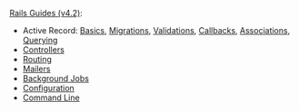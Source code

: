 [Rails Guides (v4.2)](http://guides.rubyonrails.org/v4.2/): 
- Active Record: [Basics](http://guides.rubyonrails.org/v4.2/active_record_basics.html), [Migrations](http://guides.rubyonrails.org/v4.2/active_record_migrations.html), [Validations](http://guides.rubyonrails.org/v4.2/active_record_validations.html), [Callbacks](http://guides.rubyonrails.org/v4.2/active_record_callbacks.html), [Associations](http://guides.rubyonrails.org/v4.2/association_basics.html), [Querying](http://guides.rubyonrails.org/active_record_querying.html)
- [Controllers](http://guides.rubyonrails.org/v4.2/action_controller_overview.html)
- [Routing](http://guides.rubyonrails.org/v4.2/routing.html)
- [Mailers](http://guides.rubyonrails.org/v4.2/action_mailer_basics.html)
- [Background Jobs](http://guides.rubyonrails.org/v4.2/active_job_basics.html)
- [Configuration](http://guides.rubyonrails.org/v4.2/configuring.html)
- [Command Line](http://guides.rubyonrails.org/v4.2/command_line.html)